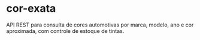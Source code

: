 # cor-exata
API REST para consulta de cores automotivas por marca, modelo, ano e cor aproximada, com controle de estoque de tintas.
